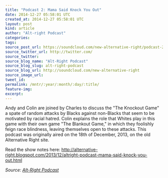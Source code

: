 ```yaml
---
title: "Podcast 2: Mama Said Knock You Out"
date: 2014-12-27 05:58:01 UTC
created_at: 2014-12-27 05:58:01 UTC
layout: post
kind: article
author: "Alt-right Podcast"
categories: 
tags: 
source_post_url: https://soundcloud.com/new-alternative-right/podcast-2-mama-said-knock-you-out
source_twitter_url: http://twitter.com/
source_twitter: 
source_blog_name: "Alt-Right Podcast"
source_blog_slug: alt-right-podcast
source_blog_url: http://soundcloud.com/new-alternative-right
source_image_url: 
tweet_id:
permalink: /mntr/:year/:month/:day/:title/
feature-img: 
excerpt:
---
```

Andy and Colin are joined by Charles to discuss the "The Knockout Game" a spate of random attacks by Blacks against non-Blacks that seem to be motivated by racial hatred. Colin explains the role that Whites play in this game with their own game "The Blankout Game," in which they foolishly feign race blindness, leaving themselves open to these attacks. This podcast was originally aired on the 18th of December, 2013, on the old Alternative Right site.

Read the show notes here: http://alternative-right.blogspot.com/2013/12/altright-podcast-mama-said-knock-you-out.html<div class="">
    <i>Source: <a href="http://soundcloud.com/new-alternative-right">Alt-Right Podcast</a></i>
</div>
